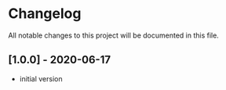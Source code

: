 # Changelog
All notable changes to this project will be documented in this file.

## [1.0.0] - 2020-06-17

- initial version
